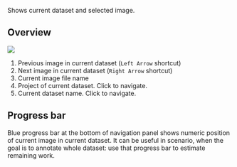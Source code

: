 Shows current dataset and selected image.

## Overview

![](../../assets/legacy/annotation/navigation.png)

1. Previous image in current dataset (`Left Arrow` shortcut)
2. Next image in current dataset (`Right Arrow` shortcut)
3. Current image file name
4. Project of current dataset. Click to navigate.
5. Current dataset name. Click to navigate.

## Progress bar

Blue progress bar at the bottom of navigation panel shows numeric position of current image in current dataset. It can be useful in scenario, when the goal is to annotate whole dataset: use that progress bar to estimate remaining work.
